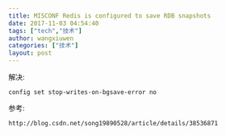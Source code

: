 ```yaml
---
title: MISCONF Redis is configured to save RDB snapshots
date: 2017-11-03 04:54:40
tags: ["tech","技术"]
author: wangxiuwen
categories: ["技术"]
layout: post
---
```


解决:

	config set stop-writes-on-bgsave-error no

参考:

	http://blog.csdn.net/song19890528/article/details/38536871